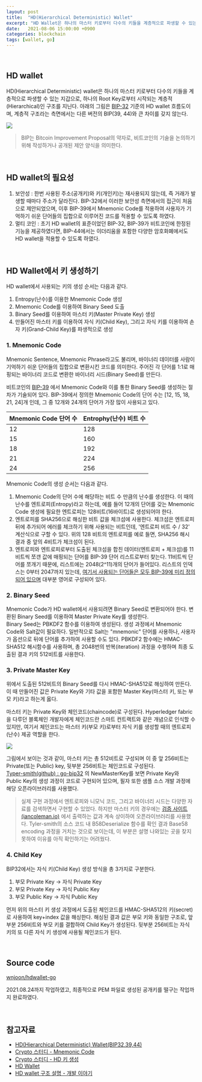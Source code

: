 ```yaml
---
layout: post
title:  "HD(Hierarchical Deterministic) Wallet" 
excerpt: "HD Wallet은 하나의 마스터 키로부터 다수의 키들을 계층적으로 파생할 수 있는 지갑으로, 하나의 Root Key로부터 시작되는 계층적(Hierarchical)인 구조를 지닌다. 이번 포스팅에서는 go를 이용하여 HD Wallet에서 사용하는 Key를 생성하는 과정을 직접 구현한 내용을 공유한다."
date:   2021-08-06 15:00:00 +0900
categories: blockchain
tags: [wallet, go]
---
```


<br>

## HD wallet

HD(Hierarchical Deterministic) wallet은 하나의 마스터 키로부터 다수의 키들을 계층적으로 파생할 수 있는 지갑으로, 하나의 Root Key로부터 시작되는 계층적(Hierarchical)인 구조를 지닌다. 아래의 그림은 [BIP-32](http://wiki.hash.kr/index.php/BIP32) 기준의 HD wallet 흐름도이며, 계층적 구조라는 측면에서는 다른 버전의 BIP(39, 44)와 큰 차이를 갖지 않는다.

![](http://wiki.hash.kr/images/6/68/BIP32.png)

> BIP는 Bitcoin Improvement Proposal의 약자로, 비트코인의 기술을 논의하기 위해 작성하거나 공개된 제안 양식을 의미한다.

<br>

## HD wallet의 필요성

1. 보안성 : 한번 사용된 주소(공개키)와 키(개인키)는 재사용되지 않는데, 즉 거래가 발생할 때마다 주소가 달라진다. BIP-32에서 이러한 보안성 측면에서의 접근이 처음으로 제안되었으며, 이후 BIP-39에서 Mnemonic Code를 적용하여 사용자가 기억하기 쉬운 단어들의 집합으로 이루어진 코드를 적용할 수 있도록 하였다.
2. 멀티 코인 : 초기 HD wallet의 표준이었던 BIP-32, BIP-39가 비트코인에 한정된 기능을 제공하였다면, BIP-44에서는 이더리움을 포함한 다양한 암호화폐에서도 HD wallet을 적용할 수 있도록 하였다. 

<br>

## HD Wallet에서 키 생성하기

HD wallet에서 사용되는 키의 생성 순서는 다음과 같다.

1. Entropy(난수)를 이용한 Mnemonic Code 생성
2. Mnemonic Code를 이용하여 Binary Seed 도출
3. Binary Seed를 이용하여 마스터 키(Master Private Key) 생성
4. 만들어진 마스터 키를 이용하여 자식 키(Child Key), 그리고 자식 키를 이용하여 손자 키(Grand-Child Key)를 파생적으로 생성

### 1. Mnemonic Code

Mnemonic Sentence, Mnemonic Phrase라고도 불리며, 바이너리 데이터를 사람이 기억하기 쉬운 단어들의 집합으로 변환시킨 코드를 의미한다. 주어진 각 단어를 1:1로 매핑되는 바이너리 코드로 변환한 바이너리 시드(Binary Seed)를 만든다.

비트코인의 [BIP-39](https://github.com/bitcoin/bips/blob/master/bip-0039.mediawiki) 에서 Mnemonic Code와 이를 통한 Binary Seed를 생성하는 절차가 기술되어 있다. BIP-39에서 정의한 Mnemonic Code의 단어 수는 [12, 15, 18, 21, 24]개 인데, 그 중 12개와 24개의 단어가 가장 많이 사용되고 있다. 

|**Mnemonic Code 단어 수**|**Entrophy(난수) 비트 수**|
|---|---|
|12|128|
|15|160|
|18|192|
|21|224|
|24|256|

Mnemonic Code의 생성 순서는 다음과 같다.

1. Mnemonic Code의 단어 수에 해당하는 비트 수 만큼의 난수를 생성한다. 이 때의 난수를 엔트로피(Entropy)라고 하는데, 예를 들어 12개의 단어를 갖는 Mnemonic Code 생성에 필요한 엔트로피는 128비트(16바이트)로 생성되어야 한다.
2. 엔트로피를 SHA256으로 해싱한 비트 값을 체크섬에 사용한다. 체크섬은 엔트로피 뒤에 추가되어 에러를 체크하기 위해 사용되는 비트인데, '엔트로피 비트 수 / 32' 계산식으로 구할 수 있다. 위의 128 비트의 엔트로피를 예로 들면, SHA256 해시 결과 중 앞의 4비트가 체크섬이 된다.
3. 엔트로피와 엔트로피로부터 도출된 체크섬을 합친 데이터(엔트로피 + 체크섬)를 11비트씩 쪼갠 값에 매핑되는 단어를 BIP-39 단어 리스트로부터 찾는다. 11비트씩 단어를 쪼개기 때문에, 리스트에는 2048(2^11)개의 단어가 들어있다. 리스트의 인덱스는 0부터 2047까지 있는데, [여기서 사용되는 단어들은 모두 BIP-39에 미리 정의되어 있으며](https://github.com/NovaCrypto/BIP39/blob/master/src/main/java/io/github/novacrypto/bip39/wordlists/English.java) 대부분 영어로 구성되어 있다.

### 2. Binary Seed

Mnemonic Code가 HD wallet에서 사용되려면 Binary Seed로 변환되어야 한다. 변환된 Binary Seed를 이용하여 Master Private Key를 생성한다.  
Binary Seed는 PBKDF2 함수를 이용하여 생성된다. 생성 과정에서 Mnemonic Code와 Salt값이 필요하다. 일반적으로 Salt는 "mnemonic" 단어를 사용하나, 사용자가 옵션으로 뒤에 단어를 추가하여 사용할 수도 있다. PBKDF2 함수에는 HMAC-SHA512 해시함수를 사용하며, 총 2048번의 반복(iteration) 과정을 수행하며 최종 도출된 결과 키의 512비트를 사용한다. 

### 3. Private Master Key

위에서 도출된 512비트의 Binary Seed를 다시 HMAC-SHA512로 해싱하여 만든다. 이 때 만들어진 값은 Private Key와 기타 값을 포함한 Master Key(마스터 키, 또는 부모 키)라고 하는게 옳다. 

마스터 키는 Private Key와 체인코드(chaincode)로 구성된다. Hyperledger fabric을 다루던 블록체인 개발자에게 체인코드란 스마트 컨트랙트와 같은 개념으로 인식할 수 있지만, 여기서 체인코드는 마스터 키(부모 키)로부터 자식 키를 생성할 때의 엔트로피(난수) 제공 역할을 한다. 

![](https://i.stack.imgur.com/oXwRu.png)

그림에서 보이는 것과 같이, 마스터 키는 총 512비트로 구성되며 이 중 앞 256비트는 Private(또는 Public) key, 뒷부분 256비트는 체인코드로 구성된다.  
[Typer-smith(github) : go-bip32](https://github.com/tyler-smith/go-bip32/blob/master/bip32.go) 의 NewMasterKey를 보면 Private Key와 Public Key의 생성 과정이 코드로 구현되어 있으며, 필자 또한 샘플 소스 개발 과정에 해당 오픈라이브러리를 사용했다.

> 실제 구현 과정에서 엔트로피와 니모닉 코드, 그리고 바이너리 시드는 다양한 자료를 검색하면서 구현할 수 있었다. 하지만 마스터 키의 경우에는 [검증 사이트(iancoleman.io)](https://iancoleman.io/bip39/#english) 에서 출력하는 값과 계속 상이하여 오픈라이브러리를 사용했다. Tyler-smith의 소스 코드 내 B58Deserialize 함수를 확인 결과 Base58 encoding 과정을 거치는 것으로 보이는데, 이 부분은 설명 나와있는 곳을 찾지 못하여 이유를 아직 확인하기는 어려웠다.

### 4. Child Key

BIP32에서는 자식 키(Child Key) 생성 방식을 총 3가지로 구분한다.

1. 부모 Private Key -> 자식 Private Key
2. 부모 Private Key -> 자식 Public Key
3. 부모 Public Key -> 자식 Public Key

먼저 위의 마스터 키 생성 과정에서 도출된 체인코드를 HMAC-SHA512의 키(secret)로 사용하여 key+index 값을 해싱한다. 해싱된 결과 값은 부모 키와 동일한 구조로, 앞부분 256비트와 부모 키를 결합하여 Child Key가 생성된다. 뒷부분 256비트는 자식 키의 또 다른 자식 키 생성에 사용될 체인코드가 된다.

<br>

## Source code

[wnjoon/hdwallet-go](https://github.com/wnjoon/hdwallet-go)

2021.08.24까지 작업하였고, 최종적으로 PEM 파일로 생성된 공개키를 떨구는 작업까지 완료하였다.

<br>

## 참고자료
- [HD(Hierarchical Deterministic) Wallet(BIP32,39,44)](https://blog.naver.com/gksalswl222/221389359473)
- [Crypto 스터디 - Mnemonic Code](http://cryptostudy.xyz/crypto/article/8-Mnemonic-Code)
- [Crypto 스터디 - HD 키 생성](http://cryptostudy.xyz/crypto/article/9-HD-키-생성)
- [HD Wallet](https://blog.naver.com/forkblock/221559838087)
- [HD wallet 구조 설명 - 개발 이야기](https://potensj.tistory.com/57)